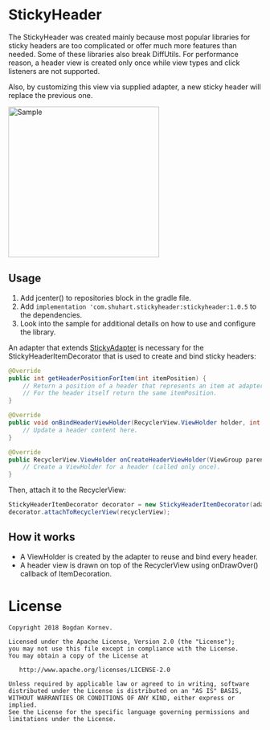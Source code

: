 # StickyHeader

The StickyHeader was created mainly because most popular libraries for sticky headers are too complicated or offer much more features than needed. Some of these libraries also break DiffUtils. For performance reason, a header view is created only once while view types and click listeners are not supported.

Also, by customizing this view via supplied adapter, a new sticky header will replace the previous one.

<img src="/images/small_demo.gif" alt="Sample" width="300px" />

Usage
-----

1. Add jcenter() to repositories block in the gradle file.
2. Add `implementation 'com.shuhart.stickyheader:stickyheader:1.0.5` to the dependencies.
3. Look into the sample for additional details on how to use and configure the library.

An adapter that extends [StickyAdapter](https://github.com/shuhart/StickyHeader/blob/master/stickyheader/src/main/java/com/shuhart/stickyheader/StickyAdapter.java)  is necessary for the StickyHeaderItemDecorator that is used to create and bind sticky headers:

```java
@Override
public int getHeaderPositionForItem(int itemPosition) {
    // Return a position of a header that represents an item at adapter position.
    // For the header itself return the same itemPosition.
}

@Override
public void onBindHeaderViewHolder(RecyclerView.ViewHolder holder, int headerPosition) {
    // Update a header content here.
}

@Override
public RecyclerView.ViewHolder onCreateHeaderViewHolder(ViewGroup parent) {
    // Create a ViewHolder for a header (called only once).
}
 ```


Then, attach it to the RecyclerView:

```java
StickyHeaderItemDecorator decorator = new StickyHeaderItemDecorator(adapter);
decorator.attachToRecyclerView(recyclerView);
```

How it works
-----
* A ViewHolder is created by the adapter to reuse and bind every header.
* A header view is drawn on top of the RecyclerView using onDrawOver() callback of ItemDecoration.

License
=======

    Copyright 2018 Bogdan Kornev.

    Licensed under the Apache License, Version 2.0 (the "License");
    you may not use this file except in compliance with the License.
    You may obtain a copy of the License at

       http://www.apache.org/licenses/LICENSE-2.0

    Unless required by applicable law or agreed to in writing, software
    distributed under the License is distributed on an "AS IS" BASIS,
    WITHOUT WARRANTIES OR CONDITIONS OF ANY KIND, either express or implied.
    See the License for the specific language governing permissions and
    limitations under the License.
